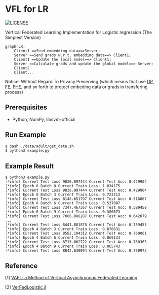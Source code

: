 # VFL for LR

[![LICENSE](https://img.shields.io/badge/license-MIT-000000.svg)](https://github.com/haochengxia/VFL4LR/blob/master/LICENSE)

Vertical Federated Learning Implementation for Logistic regression (The Simplest Version)

```mermaid
graph LR;
    Client1 ==Send embedding data==>Server;
    Server ==Send grads w.r.t. embedding data==> Client1;
    Client1 ==Update the local model==> Client1;
    Server ==Calculate grads and update the global model==> Server;
    Client2
    Client...
```

Notice: Without Regard To Privacy Preserving (which means that use [DP](https://en.wikipedia.org/wiki/Differential_privacy), [FE](https://en.wikipedia.org/wiki/Functional_encryption), [FHE](https://en.wikipedia.org/wiki/Homomorphic_encryption), and so forth to protect embeding data or grads in transfering process)

## Prerequisites

* Python, NumPy, libsvm-official

## Run Example

```bash
$ bash ./data/adult/get_data.sh
$ python3 example.py
```

## Example Result

```
$ python3 example.py
[*info] Current Test Loss 9830.097444 Current Test Acc: 0.429904
[*info] Epoch 0 Batch 0 Current Train Loss: 1.034175
[*info] Current Test Loss 9830.097444 Current Test Acc: 0.429904
[*info] Epoch 0 Batch 3 Current Train Loss: 0.723213
[*info] Current Test Loss 8148.651797 Current Test Acc: 0.516067
[*info] Epoch 0 Batch 6 Current Train Loss: 0.537807
[*info] Current Test Loss 7347.467367 Current Test Acc: 0.589458
[*info] Epoch 0 Batch 9 Current Train Loss: 0.386673
[*info] Current Test Loss 7006.886287 Current Test Acc: 0.642879
...
[*info] Current Test Loss 8441.881878 Current Test Acc: 0.759453
[*info] Epoch 4 Batch 3 Current Train Loss: 0.076631
[*info] Current Test Loss 8582.104312 Current Test Acc: 0.760061
[*info] Epoch 4 Batch 6 Current Train Loss: 0.069134
[*info] Current Test Loss 8713.062722 Current Test Acc: 0.760365
[*info] Epoch 4 Batch 9 Current Train Loss: 0.065743
[*info] Current Test Loss 8842.630094 Current Test Acc: 0.760973
```


## Reference

[1] [VAFL: a Method of Vertical Asynchronous Federated Learning](https://arxiv.org/abs/2007.06081)

[2] [VerFedLogistic.jl](https://github.com/ZhenanFanUBC/VerFedLogistic.jl)
